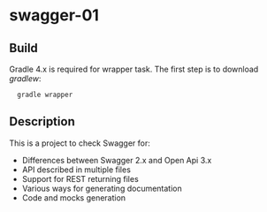 # swagger-01

Build
-----

Gradle 4.x is required for wrapper task. The first step is to download *gradlew*:

      gradle wrapper

Description
-----------

This is a project to check Swagger for:

* Differences between Swagger 2.x and Open Api 3.x
* API described in multiple files
* Support for REST returning files
* Various ways for generating documentation
* Code and mocks generation

